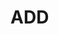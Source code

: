 # ADD
<script src="//console.re/connector.js" data-channel="your-project-namehttps://github.com/Xsilofon/ADD" id="consolerescript"></script>
